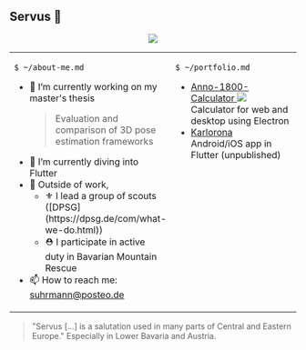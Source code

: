 ## Servus 👋

<p align="center">
  <img src="https://github-readme-stats.vercel.app/api?username=suhrmann&show_icons=true&count_private=true">
</p>

<table style="width: 100%">
  <tr>
    <td style="vertical-align: top; width: 50%;">
      <p><code>$ ~/about-me.md</code></p>
      <ul>
        <li> 🔭 I’m currently working on my master's thesis <br>
          <blockquote> Evaluation and comparison of 3D pose estimation frameworks </blockquote>
        </li>
        <li> 🌱 I’m currently diving into Flutter</li>
        <li> 🧗 Outside of work, 
          <ul>
            <li> ⚜️ I lead a group of scouts ([DPSG](https://dpsg.de/com/what-we-do.html))
            <li> ⛑️ I participate in active duty in Bavarian Mountain Rescue
          </ul>
        </li>
        <li> 📫 How to reach me: <a href="mailto:suhrmann@posteo.de">suhrmann@posteo.de</a> </li>
      </ul>
    </td>
    <td style="width: 50%; vertical-align: top;">
      <p><code>$ ~/portfolio.md</code></p>
      <ul>
        <li> <a href="https://github.com/suhrmann/Anno-1800-Calculator">Anno-1800-Calculator <img src="https://img.shields.io/github/downloads/Vadammt/Anno-1800-Calculator/total.svg?style=flat" /></a> <br>
        Calculator for web and desktop using Electron </li>
        <li> <a href="https://github.com/suhrmann/Karlorona">Karlorona</a> <br>
        Android/iOS app in Flutter (unpublished) </li>
      </ul>
    </td>
  </tr>
</table>

> "Servus [...] is a salutation used in many parts of Central and Eastern Europe." Especially in Lower Bavaria and Austria.

<!--
**suhrmann/suhrmann** is a ✨ _special_ ✨ repository because its `README.md` (this file) appears on your GitHub profile.

Here are some ideas to get you started:

- 🔭 I’m currently working on ...
- 🌱 I’m currently learning ...
- 👯 I’m looking to collaborate on ...
- 🤔 I’m looking for help with ...
- 💬 Ask me about ...
- 📫 How to reach me: ...
- 😄 Pronouns: ...
- ⚡ Fun fact: ...
-->
